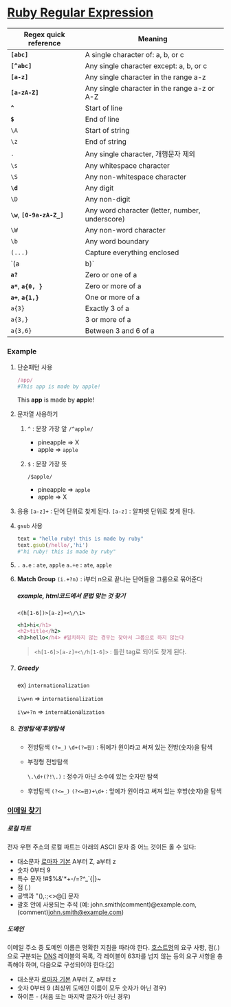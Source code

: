 # [Ruby Regular Expression](http://rubular.com/)

| Regex quick reference | Meaning |
| ---------- | -------------------------------------------- |
| **`[abc]`** | A single character of: a, b, or c            |
| **`[^abc]`** | Any single character except: a, b, or c      |
| **`[a-z]`** | Any single character in the range a-z        |
| **`[a-zA-Z]`** | Any single character in the range a-z or A-Z |
| **`^`**    | Start of line                                |
| **`$`**    | End of line                                  |
| `\A`       | Start of string                              |
| `\z`       | End of string                                |
| `.`  | Any single character, 개행문자 제외                   |
| `\s` | Any whitespace character                        |
| `\S` | Any non-whitespace character                    |
| **`\d`** | Any digit                                       |
| `\D` | Any non-digit                                   |
| **`\w`**,  **`[0-9a-zA-Z_]`** | Any word character (letter, number, underscore) |
| `\W` | Any non-word character                          |
| `\b` | Any word boundary                               |
| `(...)`  | Capture everything enclosed |
| `(a|b)`  | a or b                      |
| **`a?`** | Zero or one of a            |
| **`a*`**, **`a{0, }`** | Zero or more of a           |
| **`a+`**, **`a{1,}`** | One or more of a            |
| `a{3}`   | Exactly 3 of a              |
| `a{3,}`  | 3 or more of a              |
| `a{3,6}` | Between 3 and 6 of a        |



### Example

1. 단순패턴 사용

   ```ruby
   /app/
   #This app is made by apple!
   ```

   This **app** is made by **app**le!



2. 문자열 사용하기

   1. `^` : 문장 가장 앞
      `/^apple/`

      - pineapple => X
      - apple => `apple`

   2. `$` : 문장 가장 뜻

      `/$apple/`

      - pineapple =>  `apple`
      - apple => X

   

3. 응용
   `[a-z]+` : 단어 단위로 찾게 된다.
   `[a-z]` : 알파벳 단위로 찾게 된다.

   

4. `gsub` 사용

   ```ruby
   text = "hello ruby! this is made by ruby"
   text.gsub(/hello/,'hi')
   #"hi ruby! this is made by ruby"
   ```

   

5. `.`
   `a.e` : `ate`, `apple`
   `a.+e` : `ate`, `apple` 

   

6. **Match Group**
   `(i.+?n)` : i부터 n으로 끝나는 단어들을 그룹으로 묶어준다

   ##### example, html코드에서 문법 맞는 것 찾기

   `<(h[1-6])>[a-z]+<\/\1>`

   ```ruby
   <h1>hi</h1>
   <h2>title</h2>
   <h3>hello</h4> #일치하지 않는 경우는 찾아서 그룹으로 하지 않는다
   ```

   > `<h[1-6]>[a-z]+<\/h[1-6]>`  : 틀린 tag로 되어도 찾게 된다.

   

7. ##### Greedy

   ex) `internationalization`

   `i\w+n` => `internationalization`

   `i\w+?n` => `intern`at`ion`al`ization`

   

8. ##### 전방탐색/후방탐색

   - 전방탐색 `(?=_)`
     `\d+(?=원)` : 뒤에가 원이라고 써져 있는 전방(숫자)을 탐색
     

   - 부정형 전방탐색

     `\.\d+(?!\.)` : 정수가 아닌 소수에 있는 숫자만 탐색
     

   - 후방탐색 `(?<=_)`
     `(?<=원)+\d+` : 앞에가 원이라고 써져 있는 후방(숫자)을 탐색



### [이메일 찾기](https://ko.wikipedia.org/wiki/%EC%A0%84%EC%9E%90_%EC%9A%B0%ED%8E%B8_%EC%A3%BC%EC%86%8C)

##### 로컬 파트

전자 우편 주소의 로컬 파트는 아래의 ASCII 문자 중 어느 것이든 올 수 있다:

- 대소문자 [로마자 기본](https://ko.wikipedia.org/wiki/%EB%A1%9C%EB%A7%88%EC%9E%90_%EA%B8%B0%EB%B3%B8) A부터 Z, a부터 z
- 숫자 0부터 9
- 특수 문자 !#$%&'*+-/=?^_`{|}~
- 점 (.)
- 공백과 "(),:;<>@[\] 문자
- 괄호 안에 사용되는 주석 (예: john.smith(comment)@example.com, (comment)john.smith@example.com)

##### 도메인

이메일 주소 중 도메인 이름은 명확한 지침을 따라야 한다. [호스트명](https://ko.wikipedia.org/wiki/%ED%98%B8%EC%8A%A4%ED%8A%B8%EB%AA%85)의 요구 사항, 점(.)으로 구분되는 [DNS](https://ko.wikipedia.org/wiki/DNS) 레이블의 목록, 각 레이블이 63자를 넘지 않는 등의 요구 사항을 충족해야 하며, 다음으로 구성되어야 한다:[[2\]](https://ko.wikipedia.org/wiki/%EC%A0%84%EC%9E%90_%EC%9A%B0%ED%8E%B8_%EC%A3%BC%EC%86%8C#cite_note-rfc3696-2)

- 대소문자 [로마자 기본](https://ko.wikipedia.org/wiki/%EB%A1%9C%EB%A7%88%EC%9E%90_%EA%B8%B0%EB%B3%B8) A부터 Z, a부터 z
- 숫자 0부터 9 (최상위 도메인 이름이 모두 숫자가 아닌 경우)
- 하이픈 - (처음 또는 마지막 글자가 아닌 경우)



```ruby

```

